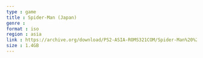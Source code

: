 ```yaml
---
type : game
title : Spider-Man (Japan)
genre : 
format : iso
region : asia
link : https://archive.org/download/PS2-ASIA-ROMS321COM/Spider-Man%20%28Japan%29.7z
size : 1.4GB
---
```

